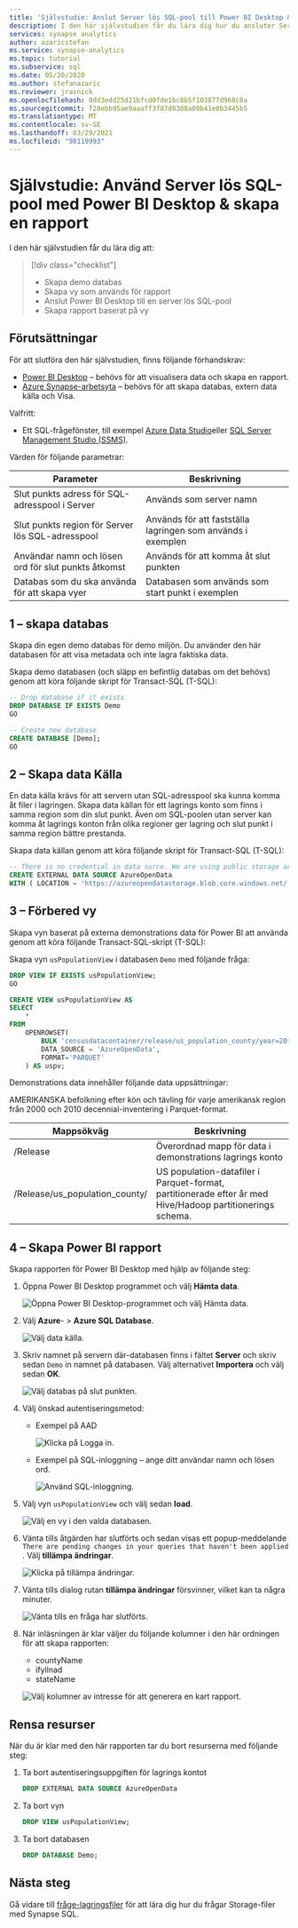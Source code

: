 ```yaml
---
title: 'Självstudie: Anslut Server lös SQL-pool till Power BI Desktop & Skapa rapport'
description: I den här självstudien får du lära dig hur du ansluter Server lös SQL-pool i Azure Synapse Analytics till Power BI Desktop och skapar en demo rapport baserat på en vy.
services: synapse analytics
author: azaricstefan
ms.service: synapse-analytics
ms.topic: tutorial
ms.subservice: sql
ms.date: 05/20/2020
ms.author: stefanazaric
ms.reviewer: jrasnick
ms.openlocfilehash: 8dd3edd25d21bfcd0fde1bc8b5f103877d968c8a
ms.sourcegitcommit: f28ebb95ae9aaaff3f87d8388a09b41e0b3445b5
ms.translationtype: MT
ms.contentlocale: sv-SE
ms.lasthandoff: 03/29/2021
ms.locfileid: "98119993"
---
```

# <a name="tutorial-use-serverless-sql-pool-with-power-bi-desktop--create-a-report"></a>Självstudie: Använd Server lös SQL-pool med Power BI Desktop & skapa en rapport

I den här självstudien får du lära dig att:

> [!div class="checklist"]
>
> - Skapa demo databas
> - Skapa vy som används för rapport
> - Anslut Power BI Desktop till en server lös SQL-pool
> - Skapa rapport baserat på vy

## <a name="prerequisites"></a>Förutsättningar

För att slutföra den här självstudien, finns följande förhandskrav:

- [Power BI Desktop](https://powerbi.microsoft.com/downloads/) – behövs för att visualisera data och skapa en rapport.
- [Azure Synapse-arbetsyta](../get-started-create-workspace.md) – behövs för att skapa databas, extern data källa och Visa.

Valfritt:

- Ett SQL-frågefönster, till exempel [Azure Data Studio](/sql/azure-data-studio/download-azure-data-studio)eller [SQL Server Management Studio (SSMS)](/sql/ssms/download-sql-server-management-studio-ssms).

Värden för följande parametrar:

| Parameter                                 | Beskrivning                                                   |
| ----------------------------------------- | ------------------------------------------------------------- |
| Slut punkts adress för SQL-adresspool i Server    | Används som server namn                                   |
| Slut punkts region för Server lös SQL-adresspool     | Används för att fastställa lagringen som används i exemplen |
| Användar namn och lösen ord för slut punkts åtkomst | Används för att komma åt slut punkten                               |
| Databas som du ska använda för att skapa vyer     | Databasen som används som start punkt i exemplen       |

## <a name="1---create-database"></a>1 – skapa databas

Skapa din egen demo databas för demo miljön. Du använder den här databasen för att visa metadata och inte lagra faktiska data.

Skapa demo databasen (och släpp en befintlig databas om det behövs) genom att köra följande skript för Transact-SQL (T-SQL):

```sql
-- Drop database if it exists
DROP DATABASE IF EXISTS Demo
GO

-- Create new database
CREATE DATABASE [Demo];
GO
```

## <a name="2---create-data-source"></a>2 – Skapa data Källa

En data källa krävs för att servern utan SQL-adresspool ska kunna komma åt filer i lagringen. Skapa data källan för ett lagrings konto som finns i samma region som din slut punkt. Även om SQL-poolen utan server kan komma åt lagrings konton från olika regioner ger lagring och slut punkt i samma region bättre prestanda.

Skapa data källan genom att köra följande skript för Transact-SQL (T-SQL):

```sql
-- There is no credential in data surce. We are using public storage account which doesn't need a secret.
CREATE EXTERNAL DATA SOURCE AzureOpenData
WITH ( LOCATION = 'https://azureopendatastorage.blob.core.windows.net/')
```

## <a name="3---prepare-view"></a>3 – Förbered vy

Skapa vyn baserat på externa demonstrations data för Power BI att använda genom att köra följande Transact-SQL-skript (T-SQL):

Skapa vyn `usPopulationView` i databasen `Demo` med följande fråga:

```sql
DROP VIEW IF EXISTS usPopulationView;
GO

CREATE VIEW usPopulationView AS
SELECT
    *
FROM
    OPENROWSET(
        BULK 'censusdatacontainer/release/us_population_county/year=20*/*.parquet',
        DATA_SOURCE = 'AzureOpenData',
        FORMAT='PARQUET'
    ) AS uspv;
```

Demonstrations data innehåller följande data uppsättningar:

AMERIKANSKA befolkning efter kön och tävling för varje amerikansk region från 2000 och 2010 decennial-inventering i Parquet-format.

| Mappsökväg                                                  | Beskrivning                                                  |
| ------------------------------------------------------------ | ------------------------------------------------------------ |
| /Release                                                    | Överordnad mapp för data i demonstrations lagrings konto               |
| /Release/us_population_county/                               | US population-datafiler i Parquet-format, partitionerade efter år med Hive/Hadoop partitionerings schema. |

## <a name="4---create-power-bi-report"></a>4 – Skapa Power BI rapport

Skapa rapporten för Power BI Desktop med hjälp av följande steg:

1. Öppna Power BI Desktop programmet och välj **Hämta data**.

   ![Öppna Power BI Desktop-programmet och välj Hämta data.](./media/tutorial-connect-power-bi-desktop/step-0-open-powerbi.png)

2. Välj **Azure**-  >  **Azure SQL Database**. 

   ![Välj data källa.](./media/tutorial-connect-power-bi-desktop/step-1-select-data-source.png)

3. Skriv namnet på servern där-databasen finns i fältet **Server** och skriv sedan `Demo` in namnet på databasen. Välj alternativet **Importera** och välj sedan **OK**. 

   ![Välj databas på slut punkten.](./media/tutorial-connect-power-bi-desktop/step-2-db.png)

4. Välj önskad autentiseringsmetod:

    - Exempel på AAD 
  
        ![Klicka på Logga in.](./media/tutorial-connect-power-bi-desktop/step-2.1-select-aad-auth.png)

    - Exempel på SQL-inloggning – ange ditt användar namn och lösen ord.

        ![Använd SQL-inloggning.](./media/tutorial-connect-power-bi-desktop/step-2.2-select-sql-auth.png)


5. Välj vyn `usPopulationView` och välj sedan **load**. 

   ![Välj en vy i den valda databasen.](./media/tutorial-connect-power-bi-desktop/step-3-select-view.png)

6. Vänta tills åtgärden har slutförts och sedan visas ett popup-meddelande `There are pending changes in your queries that haven't been applied` . Välj **tillämpa ändringar**. 

   ![Klicka på tillämpa ändringar.](./media/tutorial-connect-power-bi-desktop/step-4-apply-changes.png)

7. Vänta tills dialog rutan **tillämpa ändringar** försvinner, vilket kan ta några minuter. 

   ![Vänta tills en fråga har slutförts.](./media/tutorial-connect-power-bi-desktop/step-5-wait-for-query-to-finish.png)

8. När inläsningen är klar väljer du följande kolumner i den här ordningen för att skapa rapporten:
   - countyName
   - ifyllnad
   - stateName

   ![Välj kolumner av intresse för att generera en kart rapport.](./media/tutorial-connect-power-bi-desktop/step-6-select-columns-of-interest.png)

## <a name="clean-up-resources"></a>Rensa resurser

När du är klar med den här rapporten tar du bort resurserna med följande steg:

1. Ta bort autentiseringsuppgiften för lagrings kontot

   ```sql
   DROP EXTERNAL DATA SOURCE AzureOpenData
   ```

2. Ta bort vyn

   ```sql
   DROP VIEW usPopulationView;
   ```

3. Ta bort databasen

   ```sql
   DROP DATABASE Demo;
   ```

## <a name="next-steps"></a>Nästa steg

Gå vidare till [fråge-lagringsfiler](develop-storage-files-overview.md) för att lära dig hur du frågar Storage-filer med Synapse SQL.